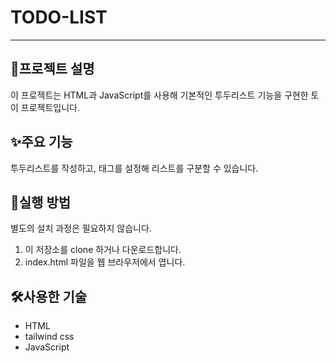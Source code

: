 # TODO-LIST
---
## 📜프로젝트 설명
이 프로젝트는 HTML과 JavaScript를 사용해 기본적인 투두리스트 기능을 구현한 토이 프로젝트입니다.

## ✨주요 기능
투두리스트를 작성하고, 태그를 설정해 리스트를 구분할 수 있습니다.

## 🚀실행 방법
별도의 설치 과정은 필요하지 않습니다.
1. 이 저장소를 clone 하거나 다운로드합니다.
2. index.html 파일을 웹 브라우저에서 엽니다.

## 🛠사용한 기술
- HTML
- tailwind css
- JavaScript
